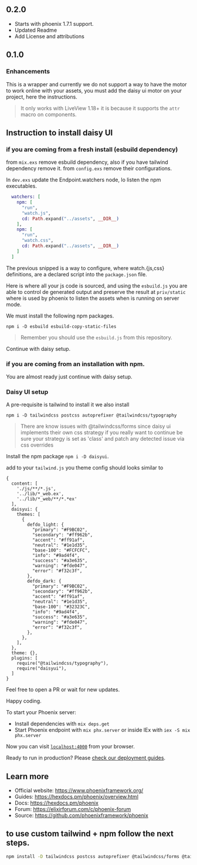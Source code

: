## 0.2.0

- Starts with phoenix 1.7.1 support.
- Updated Readme
- Add License and attributions

## 0.1.0

### Enhancements

This is a wrapper and currently we do not support a way to have the motor to work online with your assets, you must add the daisy ui motor on your project, here the instructions. 


> It only works with LiveView 1.18+ it is because it supports the `attr` macro on components.

## Instruction to install daisy UI

### if you are coming from a fresh install (esbuild dependency)

from `mix.exs` remove esbuild dependency, also if you have tailwind dependency remove it.
from `config.exs` remove their configurations.

In `dev.exs` update the Endpoint.watchers node, lo listen the npm executables.

```elixir
  watchers: [
    npm: [
      "run",
      "watch.js",
      cd: Path.expand("../assets", __DIR__)
    ],
    npm: [
      "run",
      "watch.css",
      cd: Path.expand("../assets", __DIR__)
    ]
  ]
```

The previous snipped is a way to configure, where watch.{js,css} definitions, are a declared script into the `package.json` file.

Here is where all your js code is sourced, and using the `esbuild.js` you are able to control de generated output and preserve the result at `priv/static` where is used by phoenix to listen the assets when is running on server mode.

We must install the following npm packages.

`npm i -D esbuild esbuild-copy-static-files`

> Remember you should use the `esbuild.js` from this repository.

Continue with daisy setup.


### if you are coming from an installation with npm.

You are almost ready just continue with daisy setup.


### Daisy UI setup

A pre-requisite is tailwind to install it we also install 

`npm i -D tailwindcss postcss autoprefixer @tailwindcss/typography`

> There are know issues with @tailwindcss/forms since daisy ui implements their own css strategy if you really want to continue be sure your strategy is set as 'class' and patch any detected issue via css overrides


Install the npm package `npm i -D daisyui`.

add to your `tailwind.js` you theme config should looks similar to

```
{
  content: [
    './js/**/*.js',
    '../lib/*_web.ex',
    '../lib/*_web/**/*.*ex'
  ],
  daisyui: {
    themes: [
      {
        defdo_light: {
          "primary": "#F9BC02",
          "secondary": "#ff962b",
          "accent": "#ff91af",
          "neutral": "#1e1d35",
          "base-100": "#FCFCFC",
          "info": "#9ad4f4",
          "success": "#a3e635",
          "warning": "#fde047",
          "error": "#f32c3f",
        },
        defdo_dark: {
          "primary": "#F9BC02",
          "secondary": "#ff962b",
          "accent": "#ff91af",
          "neutral": "#1e1d35",
          "base-100": "#32323C",
          "info": "#9ad4f4",
          "success": "#a3e635",
          "warning": "#fde047",
          "error": "#f32c3f",
        },
      },
    ],
  },
  theme: {},
  plugins: [
    require("@tailwindcss/typography"),
    require("daisyui"),
  ]
}
```

Feel free to open a PR or wait for new updates.

Happy coding.

To start your Phoenix server:

  * Install dependencies with `mix deps.get`
  * Start Phoenix endpoint with `mix phx.server` or inside IEx with `iex -S mix phx.server`

Now you can visit [`localhost:4000`](http://localhost:4000) from your browser.

Ready to run in production? Please [check our deployment guides](https://hexdocs.pm/phoenix/deployment.html).

## Learn more

  * Official website: https://www.phoenixframework.org/
  * Guides: https://hexdocs.pm/phoenix/overview.html
  * Docs: https://hexdocs.pm/phoenix
  * Forum: https://elixirforum.com/c/phoenix-forum
  * Source: https://github.com/phoenixframework/phoenix

## to use custom tailwind + npm follow the next steps.

```bash
npm install -D tailwindcss postcss autoprefixer @tailwindcss/forms @tailwindcss/typography daisyui esbuild esbuild-copy-static-files
```